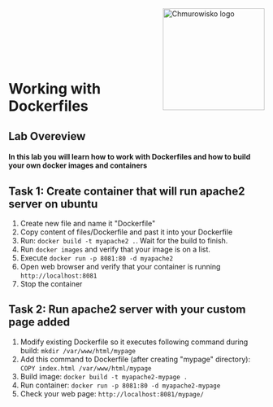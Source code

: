 <img src="../../../img/logo.png" alt="Chmurowisko logo" width="200" align="right">
<br><br>
<br><br>
<br><br>

# Working with Dockerfiles

## Lab Overeview

#### In this lab you will learn how to work with Dockerfiles and how to build your own docker images and containers

## Task 1: Create container that will run apache2 server on ubuntu

1. Create new file and name it "Dockerfile"
2. Copy content of files/Dockerfile and past it into your Dockerfile
3. Run: `docker build -t myapache2 .`. Wait for the build to finish.
4. Run `docker images` and verify that your image is on a list.
5. Execute `docker run -p 8081:80 -d myapache2`
6. Open web browser and verify that your container is running `http://localhost:8081`
7. Stop the container

## Task 2: Run apache2 server with your custom page added

1. Modify existing Dockerfile so it executes following command during build: `mkdir /var/www/html/mypage`
2. Add this command to Dockerfile (after creating "mypage" directory): `COPY index.html /var/www/html/mypage`
3. Build image: `docker build -t myapache2-mypage .`
4. Run container: `docker run -p 8081:80 -d myapache2-mypage`
5. Check your web page: `http://localhost:8081/mypage/`
